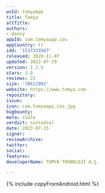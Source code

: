 ```yaml
---
wsId: tomyaApp
title: Tomya
altTitle: 
authors:
- danny
appId: com.tomyaapp.ios
appCountry: tr
idd: '1537333567'
released: 2020-11-07
updated: 2022-07-29
version: 1.2.5
stars: 3.8
reviews: 21
size: '70612992'
website: https://www.tomya.com
repository: 
issue: 
icon: com.tomyaapp.ios.jpg
bugbounty: 
meta: stale
verdict: custodial
date: 2023-07-25
signer: 
reviewArchive: 
twitter: 
social: 
features: 
developerName: TOMYA TEKNOLOJİ A.Ş.

---
```


{% include copyFromAndroid.html %}